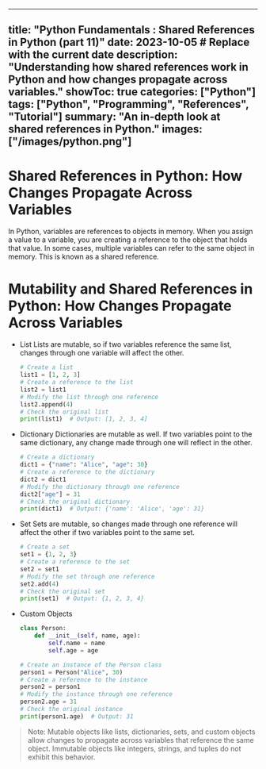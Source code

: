 
---
title: "Python Fundamentals : Shared References in Python (part 11)"
date: 2023-10-05  # Replace with the current date
description: "Understanding how shared references work in Python and how changes propagate across variables."
showToc: true
categories: ["Python"]
tags: ["Python", "Programming", "References", "Tutorial"]
summary: "An in-depth look at shared references in Python."
images: ["/images/python.png"]
---

# Shared References in Python: How Changes Propagate Across Variables
In Python, variables are references to objects in memory. When you assign a value to a variable, you are creating a reference to the object that holds that value. In some cases, multiple variables can refer to the same object in memory. This is known as a shared reference.

# Mutability and Shared References in Python: How Changes Propagate Across Variables


- List
Lists are mutable, so if two variables reference the same list, changes through one variable will affect the other.
    
    ```python
    # Create a list
    list1 = [1, 2, 3]
    # Create a reference to the list
    list2 = list1
    # Modify the list through one reference
    list2.append(4)
    # Check the original list
    print(list1)  # Output: [1, 2, 3, 4]
    ```
- Dictionary
Dictionaries are mutable as well. If two variables point to the same dictionary, any change made through one will reflect in the other.

    ```python
    # Create a dictionary
    dict1 = {"name": "Alice", "age": 30}
    # Create a reference to the dictionary
    dict2 = dict1
    # Modify the dictionary through one reference
    dict2["age"] = 31
    # Check the original dictionary
    print(dict1)  # Output: {'name': 'Alice', 'age': 31}
    ```

- Set
Sets are mutable, so changes made through one reference will affect the other if two variables point to the same set.

    ```python
    # Create a set
    set1 = {1, 2, 3}
    # Create a reference to the set
    set2 = set1
    # Modify the set through one reference
    set2.add(4)
    # Check the original set
    print(set1)  # Output: {1, 2, 3, 4}
    ```

- Custom Objects

    ```python
    class Person:
        def __init__(self, name, age):
            self.name = name
            self.age = age

    # Create an instance of the Person class
    person1 = Person("Alice", 30)
    # Create a reference to the instance
    person2 = person1
    # Modify the instance through one reference
    person2.age = 31
    # Check the original instance
    print(person1.age)  # Output: 31
    ```


> Note: Mutable objects like lists, dictionaries, sets, and custom objects allow changes to propagate across variables that reference the same object. Immutable objects like integers, strings, and tuples do not exhibit this behavior.


